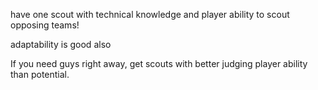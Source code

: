 have one scout with technical knowledge and player ability to scout opposing teams!  

adaptability is good also  

If you need guys right away, get scouts with better judging player ability than potential.